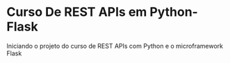 # Curso De REST APIs em Python-Flask
Iniciando o projeto do curso de REST APIs com Python e o microframework Flask

